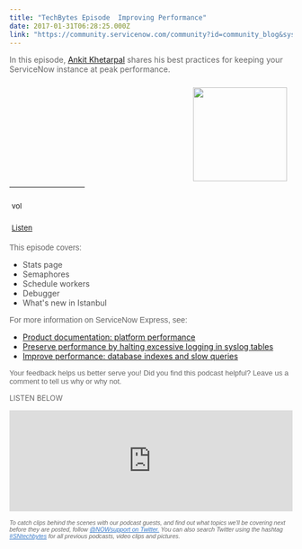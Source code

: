 ```yaml
---
title: "TechBytes Episode  Improving Performance"
date: 2017-01-31T06:28:25.000Z
link: "https://community.servicenow.com/community?id=community_blog&sys_id=805de229dbd0dbc01dcaf3231f961944"
---
```

<p style="font-weight: inherit; font-style: inherit; font-family: inherit; color: #666666;"><span class="s1" style="font-weight: inherit; font-style: inherit; font-family: inherit;">In this episode, <a __default_attr="36310" __jive_macro_name="user" class="jive_macro jive_macro_user" data-orig-content="Ankit Khetarpal" data-renderedposition="10_107.0625_115_16" href="/community?id=community_user_profile&user=a5301ea5db581fc09c9ffb651f9619a6" modifiedtitle="true" title="Ankit Khetarpal">Ankit Khetarpal</a> shares his best practices for keeping your ServiceNow instance at peak performance.</span><span class="s3" style="font-weight: inherit; font-style: inherit; font-family: inherit;"><br/></span></p><p style="font-weight: inherit; font-style: inherit; font-family: inherit; color: #666666;"><a href="https://soundcloud.com/servicenow-techbytes/episode-32-improving-performance"><span style="border-image-source: initial; border-image-slice: initial; color: #3778c7; border-image-repeat: initial; font-weight: inherit; border-image-width: initial; border-image-outset: initial; border-color: initial; font-family: inherit; font-style: inherit; border-style: initial;"><img   class="image-1 jive-image" height="167" src="6b88d04adb181f048c8ef4621f96195d.iix" style="margin: 10px 10px 10px 0px; border: 0px none; font-weight: inherit; font-style: inherit; font-family: inherit; float: right;" width="167"/></span></a></p><table border="0px" class="jiveBorder" height="86" jive-data-cell="{&quot;color&quot;:&quot;#666666&quot;,&quot;textAlign&quot;:&quot;left&quot;,&quot;padding&quot;:&quot;NaN&quot;,&quot;backgroundColor&quot;:&quot;transparent&quot;,&quot;fontFamily&quot;:&quot;arial,sans-serif&quot;,&quot;verticalAlign&quot;:&quot;baseline&quot;}" jive-data-header="{&quot;color&quot;:&quot;#FFFFFF&quot;,&quot;backgroundColor&quot;:&quot;#FFFFFF&quot;,&quot;textAlign&quot;:&quot;center&quot;,&quot;padding&quot;:&quot;2&quot;,&quot;fontFamily&quot;:&quot;arial,helvetica,sans-serif&quot;,&quot;verticalAlign&quot;:&quot;baseline&quot;}" style="border: 0px solid #000000; font-weight: inherit; font-style: inherit; font-size: 13px; font-family: inherit; color: #666666;"><tbody style="font-weight: inherit; font-style: inherit; font-family: inherit;"><tr style="border: 0px; font-weight: inherit; font-style: inherit; font-family: inherit;"><td style="padding: 2px 4px; border: 0px solid #000000; font-style: inherit; font-family: inherit;"><p style="font-weight: inherit; font-style: inherit; font-family: inherit;"><span style="border-image-source: initial; border-image-slice: initial; margin: 10px 10px 10px 0; color: #3778c7; border-image-repeat: initial; font-weight: inherit; border-image-width: initial; border-image-outset: initial; border-color: initial; font-family: inherit; font-style: inherit; border-style: initial;"><a href="https://omny.fm/shows/servicenow-techbytes-1/episode-32-improving-performance"><img   alt="volume_icon.png" class="jiveImage image-0 jive-image" data-pin-nopin="true" height="16" src="358a7bb5db545fc068c1fb651f96191a.iix" style="margin: 10px 10px 10px 0; border: 0px; font-weight: inherit; font-style: inherit; font-family: inherit;" width="19"/></a></span></p><p style="font-weight: inherit; font-style: inherit; font-family: inherit;"><span style="color: #3778c7; font-weight: inherit; font-family: inherit; font-style: inherit;"><a title="mny.fm/shows/servicenow-techbytes-1/episode-32-improving-performance" href="https://omny.fm/shows/servicenow-techbytes-1/episode-32-improving-performance">Listen</a></span></p></td><td style="padding: 2px 4px; border: 0px solid #000000; font-style: inherit; font-family: inherit;"><p></p></td></tr><tr style="border: 0px; font-weight: inherit; font-style: inherit; font-family: inherit;"><td style="padding: 2px 4px; border: 0px solid #000000; font-style: inherit; font-family: inherit;"><p></p><p style="font-weight: inherit; font-style: inherit; font-family: inherit;"><span style="font-weight: inherit; font-style: inherit; font-family: inherit; color: #3778c7;"><a title="k-external-small" class="jive-link-external-small" href="https://itunes.apple.com/us/podcast/servicenow-techbytes/id1038560176?mt=2" rel="nofollow" style="font-weight: inherit; font-style: inherit; font-family: inherit; color: #3778c7;" target="_blank">Subscribe</a></span></p></td><td style="padding: 2px 4px; border: 0px solid #000000; font-style: inherit; font-family: inherit;"><p></p><p style="font-weight: inherit; font-style: inherit; font-family: inherit;">to iTunes</p></td></tr></tbody></table><p></p><p style="font-family: arial, sans-serif; color: #666666;">This episode covers:</p><ul><li><span style="font-weight: inherit; font-style: inherit; font-family: inherit;"><span class="s1" style="font-weight: inherit; font-style: inherit; font-family: inherit; color: #505050;">Stats page</span></span></li><li><span style="font-weight: inherit; font-style: inherit; font-family: inherit;"><span class="s1" style="font-weight: inherit; font-style: inherit; font-family: inherit; color: #505050;">Semaphores</span></span></li><li><span style="font-weight: inherit; font-style: inherit; font-family: inherit;"><span class="s1" style="font-weight: inherit; font-style: inherit; font-family: inherit; color: #505050;">Schedule workers</span></span></li><li><span style="font-weight: inherit; font-style: inherit; font-family: inherit;"><span class="s1" style="font-weight: inherit; font-style: inherit; font-family: inherit; color: #505050;">Debugger</span></span></li><li><span style="font-weight: inherit; font-style: inherit; font-family: inherit;"><span class="s1" style="font-weight: inherit; font-style: inherit; font-family: inherit; color: #505050;">What's new in Istanbul</span></span></li></ul><p></p><p><span style="font-family: arial, sans-serif; color: #666666;"> </span><span style="font-family: arial, sans-serif; color: #666666;">For more information on ServiceNow Express, see:</span></p><ul><li><span style="font-weight: inherit; font-style: inherit; font-family: inherit;"><a href="https://docs.servicenow.com/bundle/istanbul-servicenow-platform/page/administer/core-configuration/topic/p_PlatformPerformance.html" title="https://docs.servicenow.com/bundle/istanbul-servicenow-platform/page/administer/core-configuration/topic/p_PlatformPerformance.html">Product documentation: platform performance</a> </span></li><li><span style="font-weight: inherit; font-style: inherit; font-family: inherit;"><a title="Preserve performance by halting excessive logging in syslog tables" __default_attr="5861" __jive_macro_name="blogpost" class="jive_macro jive_macro_blogpost" data-orig-content="Preserve performance by halting excessive logging in syslog tables" data-renderedposition="367.375_38_438_16" href="/community?id=community_blog&sys_id=3b8d2a69dbd0dbc01dcaf3231f9619e4">Preserve performance by halting excessive logging in syslog tables</a></span></li><li><span style="font-weight: inherit; font-style: inherit; font-family: inherit;"><a title="Improve performance: database indexes and slow queries" __default_attr="5262" __jive_macro_name="blogpost" class="jive_macro jive_macro_blogpost" data-orig-content="Improve performance: database indexes and slow queries" data-renderedposition="391.171875_38_382_16" href="/community?id=community_blog&sys_id=6b4da229dbd0dbc01dcaf3231f9619ad">Improve performance: database indexes and slow queries</a>   </span></li></ul><p></p><p style="font-family: arial, sans-serif; color: #666666;"><span style="font-weight: inherit; font-style: inherit; font-size: 13px; font-family: inherit;">Y</span><span style="font-weight: inherit; font-style: inherit; font-size: 13px; font-family: inherit;">our feedback helps us better serve you! Did you find this podcast helpful? Leave us a comment to tell us why or why not.</span></p><p></p><p style="font-weight: inherit; font-style: inherit; font-family: inherit; color: #666666;"><span style="font-weight: inherit; font-style: inherit; font-size: 13px; font-family: inherit;">LISTEN BELOW</span></p><p></p><p style="font-family: arial, sans-serif; color: #666666;"><iframe frameborder="0" height="180" src="https://omny.fm/shows/servicenow-techbytes/episode-32-improving-performance/embed?style=artwork" width="100%">
</iframe></p><p></p><p style="font-family: arial, sans-serif; color: #666666;"><span style="font-weight: inherit; font-size: 10.6667px; font-family: inherit; font-style: inherit;"><em>To catch clips behind the scenes with our podcast guests, and find out what topics we'll be covering next before they are posted, follow <a title="" _jive_internal="true" href="https://twitter.com/NOWsupport" style="font-weight: inherit; font-style: inherit; font-size: 10.6667px; font-family: inherit; color: #3778c7;">@NOWsupport on Twitter.</a> You can also search Twitter using the hashtag <a title="" _jive_internal="true" href="https://twitter.com/search?f=tweets&vertical=default&q=%23sntechbytes&src=typd" style="font-weight: inherit; font-style: inherit; font-size: 10.6667px; font-family: inherit; color: #3778c7;">#SNtechbytes</a> for all previous podcasts, video clips and pictures.</em></span></p>